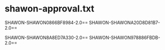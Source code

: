 # shawon-approval.txt
SHAWON-SHAWON0866BF8984-2.0==
SHAWON-SHAWONA20D8D81B7-2.0==



SHAWON-SHAWON8A8ED7A330-2.0==
SHAWON-SHAWON978886FBDB-2.0==
